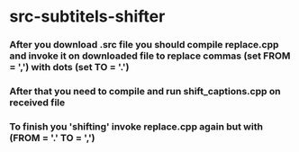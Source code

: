 # src-subtitels-shifter
<h3>After you download .src file you should compile replace.cpp and invoke it on downloaded file to replace commas (set FROM = ',') with dots (set TO = '.')</h3>
<h3>After that you need to compile and run shift_captions.cpp on received file</h3>
<h3>To finish you 'shifting' invoke replace.cpp again but with (FROM = '.' TO = ',')</h3>
